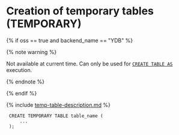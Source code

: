 # Creation of temporary tables (TEMPORARY)

{% if oss == true and backend_name == "YDB" %}

{% note warning %}

Not available at current time.
Can only be used for [`CREATE TABLE AS`](../as_select.md) execution.

{% endnote %}

{% endif %}

{% include [temp-table-description.md](../../../../_includes/temp-table-description.md) %}

```yql
 CREATE TEMPORARY TABLE table_name (
     ...
 );
 ```
